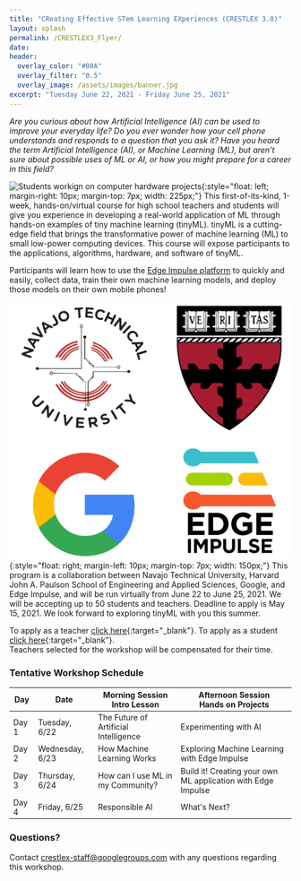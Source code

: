 ```yaml
---
title: "CReating Effective STem Learning EXperiences (CRESTLEX 3.0)"
layout: splash
permalink: /CRESTLEX3_Flyer/
date: 
header:
  overlay_color: "#00A"
  overlay_filter: "0.5"
  overlay_image: /assets/images/banner.jpg
excerpt: "Tuesday June 22, 2021 - Friday June 25, 2021"
---
```

*Are you curious about how Artificial Intelligence (AI) can be used to improve your everyday life? Do you ever wonder how your cell phone understands and responds to a question that you ask it? Have you heard the term Artificial Intelligence (AI), or Machine Learning (ML), but aren’t sure about possible uses of ML or AI, or how you might prepare for a career in this field?*

![Students workign on computer hardware projects](/assets/images/crestlex/students.jpg){:style="float: left; margin-right: 10px; margin-top: 7px; width: 225px;"}
This first-of-its-kind, 1-week, hands-on/virtual course for high school teachers and students will give you experience in developing a real-world application of ML through hands-on examples of tiny machine learning (tinyML). tinyML is a cutting-edge field that brings the transformative power of machine learning (ML) to small low-power computing devices. This course will expose participants to the applications, algorithms, hardware, and software of tinyML.

Participants will learn how to use the [Edge Impulse platform](https://www.edgeimpulse.com/) to quickly and easily, collect data, train their own machine learning models, and deploy those models on their own mobile phones!

![Harvard, Google, NTU, and Edge Impulse Logos](/assets/images/crestlex/logos.png){:style="float: right; margin-left: 10px; margin-top: 7px; width: 150px;"}
This program is a collaboration between Navajo Technical University, Harvard John A. Paulson School of Engineering and Applied Sciences, Google, and Edge Impulse, and will be run virtually from June 22 to June 25, 2021. We will be accepting up to 50 students and teachers. Deadline to apply is May 15, 2021. We look forward to exploring tinyML with you this summer.

To apply as a teacher [click here](https://forms.gle/8GM7SdCFqLPyweTb8){:target="_blank"}. To apply as a student [click here](https://forms.gle/bAvVeMua7yfJQqiR6){:target="_blank"}.<br/>Teachers selected for the workshop will be compensated for their time.

### Tentative Workshop Schedule

| Day   | Date            | Morning Session<br/>Intro Lesson       | Afternoon Session<br/>Hands on Projects                            |
|-------|-----------------|----------------------------------------|--------------------------------------------------------------------|
| Day 1 | Tuesday, 6/22   | The Future of Artificial Intelligence  | Experimenting with AI                                              |
| Day 2 | Wednesday, 6/23 | How Machine Learning Works             | Exploring Machine Learning with Edge Impulse                       |
| Day 3 | Thursday, 6/24  | How can I use ML in my Community?      | Build it!  Creating your own ML application with Edge Impulse      |
| Day 4 | Friday, 6/25    | Responsible AI                         | What's Next?                                                       |

### Questions?
Contact [crestlex-staff@googlegroups.com](mailto:crestlex-staff@googlegroups.com) with any questions regarding this workshop. 
